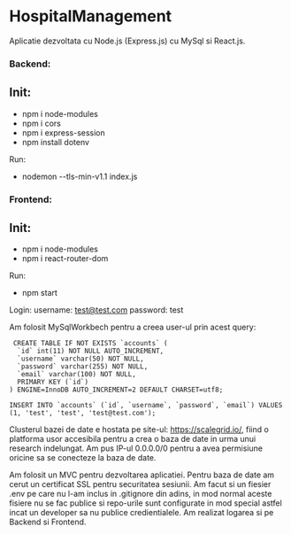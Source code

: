 # HospitalManagement
Aplicatie dezvoltata cu Node.js (Express.js) cu MySql si React.js.

### Backend: ###
## Init: ##
* npm i node-modules
* npm i cors
* npm i express-session
* npm install dotenv

Run:
* nodemon --tls-min-v1.1 index.js

### Frontend: ###
## Init: ##
* npm i node-modules
* npm i react-router-dom

Run:
* npm start

Login:
    username: test@test.com
    password: test

Am folosit MySqlWorkbech pentru a creea user-ul prin acest query:

```
 CREATE TABLE IF NOT EXISTS `accounts` (
  `id` int(11) NOT NULL AUTO_INCREMENT,
  `username` varchar(50) NOT NULL,
  `password` varchar(255) NOT NULL,
  `email` varchar(100) NOT NULL,
  PRIMARY KEY (`id`)
) ENGINE=InnoDB AUTO_INCREMENT=2 DEFAULT CHARSET=utf8;

INSERT INTO `accounts` (`id`, `username`, `password`, `email`) VALUES (1, 'test', 'test', 'test@test.com');
```

Clusterul bazei de date e hostata pe site-ul: https://scalegrid.io/,
fiind o platforma usor accesibila pentru a crea o baza de date in urma
unui research indelungat. Am pus IP-ul 0.0.0.0/0  pentru a avea permisiune oricine
sa se conecteze la baza de date.

Am folosit un MVC pentru dezvoltarea aplicatiei.
Pentru baza de date am cerut un certificat SSL pentru securitatea sesiunii.
Am facut si un fiesier .env pe care nu l-am inclus in .gitignore din adins,
in mod normal aceste fisiere nu se fac publice si repo-urile sunt configurate
in mod special astfel incat un developer sa nu publice credientialele.
Am realizat logarea si pe Backend si Frontend.
